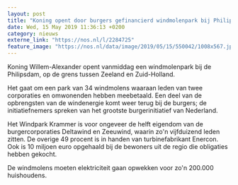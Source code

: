 ```yaml
---
layout: post
title: "Koning opent door burgers gefinancierd windmolenpark bij Philipsdam"
date: Wed, 15 May 2019 11:36:13 +0200
category: nieuws
externe_link: "https://nos.nl/l/2284725"
feature_image: "https://nos.nl/data/image/2019/05/15/550042/1008x567.jpg"
---
```


<p>Koning Willem-Alexander opent vanmiddag een windmolenpark bij de Philipsdam, op de grens tussen Zeeland en Zuid-Holland.</p>
<p>Het gaat om een park van 34 windmolens waaraan leden van twee corporaties en omwonenden hebben meebetaald. Een deel van de opbrengsten van de windenergie komt weer terug bij de burgers; de initiatiefnemers spreken van het grootste burgerinitiatief van Nederland.</p>
<p>Het Windpark Krammer is voor ongeveer de helft eigendom van de burgercorporaties Deltawind en Zeeuwind, waarin zo'n vijfduizend leden zitten. De overige 49 procent is in handen van turbinefabrikant Enercon. Ook is 10 miljoen euro opgehaald bij de bewoners uit de regio die obligaties hebben gekocht.</p>
<p>De windmolens moeten elektriciteit gaan opwekken voor zo'n 200.000 huishoudens.</p>
